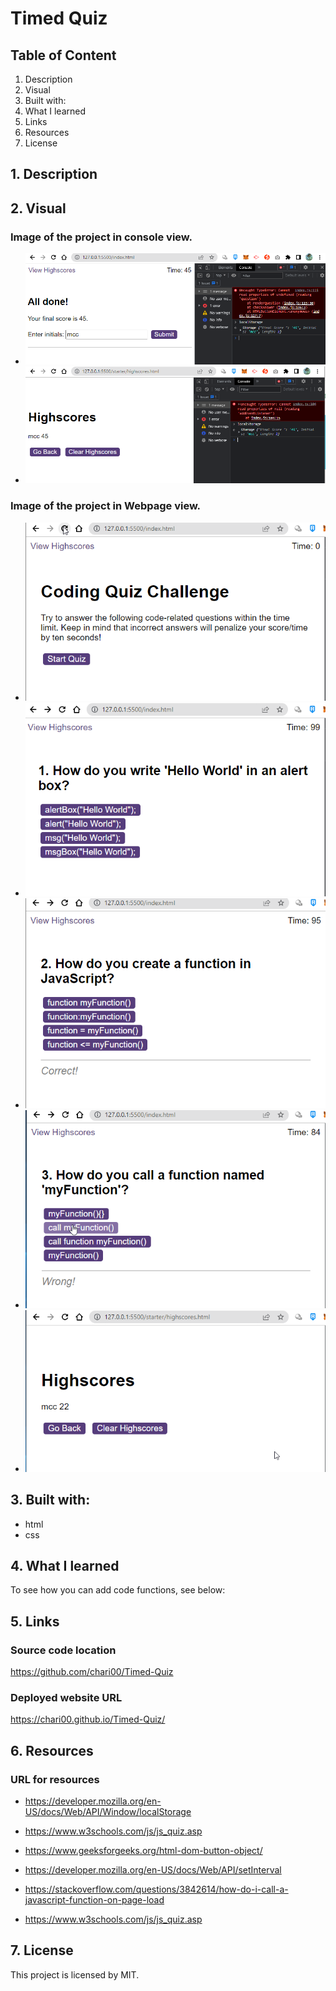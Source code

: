 # Timed Quiz

## Table of Content

1. Description
2. Visual
3. Built with:
4. What I learned
5. Links
6. Resources
7. License

## 1. Description



## 2. Visual

### Image of the project in console view.

- <img src="/assets/images/quizdone.png">

- <img src="/assets/images/highscore.png">

### Image of the project in Webpage view.

- <img src="/assets/images/beforequiz.png">

- <img src="/assets/images/startquiz.png">

- <img src="/assets/images/correct.png">


- <img src="/assets/images/wrong.png">

- <img src="/assets/images/score.png">
## 3. Built with:

- html
- css

## 4. What I learned

To see how you can add code functions, see below:

## 5. Links

### Source code location

https://github.com/chari00/Timed-Quiz

### Deployed website URL

https://chari00.github.io/Timed-Quiz/

## 6. Resources

### URL for resources

- https://developer.mozilla.org/en-US/docs/Web/API/Window/localStorage

- https://www.w3schools.com/js/js_quiz.asp

- https://www.geeksforgeeks.org/html-dom-button-object/

- https://developer.mozilla.org/en-US/docs/Web/API/setInterval

- https://stackoverflow.com/questions/3842614/how-do-i-call-a-javascript-function-on-page-load

- https://www.w3schools.com/js/js_quiz.asp


## 7. License

This project is licensed by MIT.
